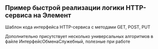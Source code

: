 <h2>Пример быстрой реализации логики HTTP-сервиса на Элемент</h2>
<p>Шаблон кода интерфейса HTTP-сервиса с методами GET, POST, PUT</p>
<p>Дополнительно присутствует несколько универсальных алгоритмов в файле ИнтерфейсОбменаСлужебный, полезные при работе</p>